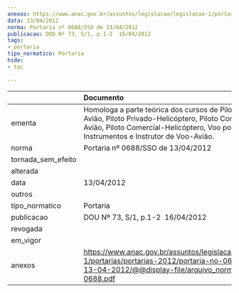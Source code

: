 ```yaml
---
anexos: https://www.anac.gov.br/assuntos/legislacao/legislacao-1/portarias/portarias-2012/portaria-no-0688-sso-de-13-04-2012/@@display-file/arquivo_norma/PA2012-0688.pdf
data: 13/04/2012
norma: Portaria nº 0688/SSO de 13/04/2012
publicacao: DOU Nº 73, S/1, p.1-2  16/04/2012
tags:
- portaria
tipo_normatico: Portaria
hide: 
- toc 
 
---
```


|                    | Documento                                                                                                                                                                                     |
|:-------------------|:----------------------------------------------------------------------------------------------------------------------------------------------------------------------------------------------|
| ementa             | Homologa a parte teórica dos cursos de Piloto Privado-Avião, Piloto Privado-Helicóptero, Piloto Comercial-Avião, Piloto Comercial-Helicóptero, Voo por Instrumentos e Instrutor de Voo-Avião. |
| norma              | Portaria nº 0688/SSO de 13/04/2012                                                                                                                                                            |
| tornada_sem_efeito |                                                                                                                                                                                               |
| alterada           |                                                                                                                                                                                               |
| data               | 13/04/2012                                                                                                                                                                                    |
| outros             |                                                                                                                                                                                               |
| tipo_normatico     | Portaria                                                                                                                                                                                      |
| publicacao         | DOU Nº 73, S/1, p.1-2  16/04/2012                                                                                                                                                             |
| revogada           |                                                                                                                                                                                               |
| em_vigor           |                                                                                                                                                                                               |
| anexos             | https://www.anac.gov.br/assuntos/legislacao/legislacao-1/portarias/portarias-2012/portaria-no-0688-sso-de-13-04-2012/@@display-file/arquivo_norma/PA2012-0688.pdf                             |